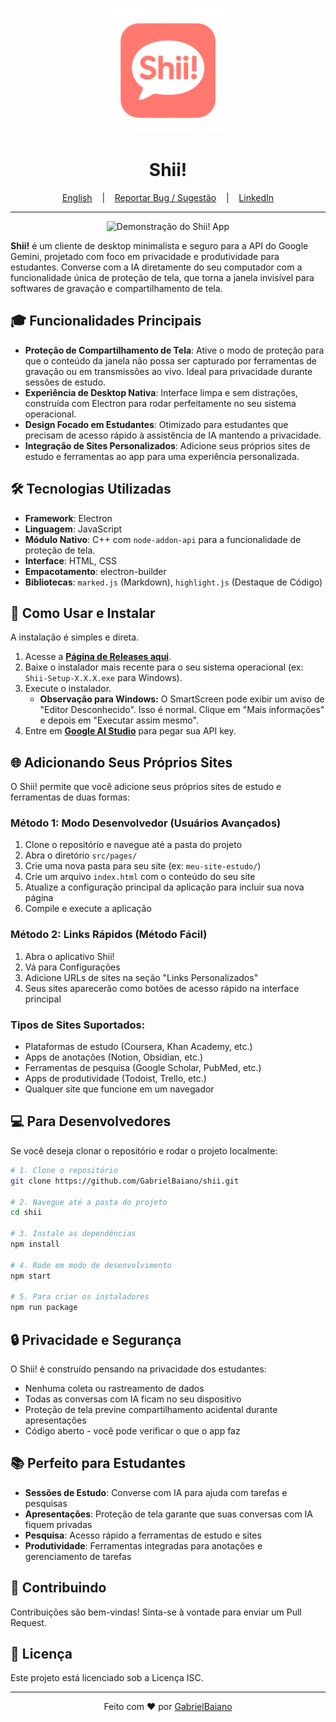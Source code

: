 <p align="center">
  <img src="/build/icon-256.png" alt="Logo do Shii! App" width="200"/>
</p>

<h1 align="center">Shii!</h1>

<p align="center">
  <a href="/README.md" target="_blank">English</a>
  &nbsp;&nbsp;&nbsp;|&nbsp;&nbsp;&nbsp;
  <a href="https://github.com/GabrielBaiano/shii/issues/new?title=Sugestão%20ou%20Bug%20no%20Shii!&body=**Descreva%20sua%20ideia%20ou%20o%20problema%20aqui:**%0A%0A%0A**Passos%20para%20reproduzir%20(se%20for%20um%20bug):**%0A1.%20...%0A2.%20...%0A%0A**Qualquer%20outra%20informação%20relevante?**%0A" target="_blank">Reportar Bug / Sugestão</a>
  &nbsp;&nbsp;&nbsp;|&nbsp;&nbsp;&nbsp;
  <a href="https://www.linkedin.com/in/gabriel-nascimento-gama-5b0b30185/" target="_blank">LinkedIn</a>
</p>

---

<p align="center">
  <img src="https://i.imgur.com/your-showcase-image.gif" alt="Demonstração do Shii! App"/>
</p>

**Shii!** é um cliente de desktop minimalista e seguro para a API do Google Gemini, projetado com foco em privacidade e produtividade para estudantes. Converse com a IA diretamente do seu computador com a funcionalidade única de proteção de tela, que torna a janela invisível para softwares de gravação e compartilhamento de tela.

## 🎓 Funcionalidades Principais

* **Proteção de Compartilhamento de Tela**: Ative o modo de proteção para que o conteúdo da janela não possa ser capturado por ferramentas de gravação ou em transmissões ao vivo. Ideal para privacidade durante sessões de estudo.
* **Experiência de Desktop Nativa**: Interface limpa e sem distrações, construída com Electron para rodar perfeitamente no seu sistema operacional.
* **Design Focado em Estudantes**: Otimizado para estudantes que precisam de acesso rápido à assistência de IA mantendo a privacidade.
* **Integração de Sites Personalizados**: Adicione seus próprios sites de estudo e ferramentas ao app para uma experiência personalizada.

## 🛠️ Tecnologias Utilizadas

* **Framework**: Electron
* **Linguagem**: JavaScript
* **Módulo Nativo**: C++ com `node-addon-api` para a funcionalidade de proteção de tela.
* **Interface**: HTML, CSS
* **Empacotamento**: electron-builder
* **Bibliotecas**: `marked.js` (Markdown), `highlight.js` (Destaque de Código)

## 📖 Como Usar e Instalar

A instalação é simples e direta.

1. Acesse a **[Página de Releases aqui](https://github.com/GabrielBaiano/shii/tags)**.
2. Baixe o instalador mais recente para o seu sistema operacional (ex: `Shii-Setup-X.X.X.exe` para Windows).
3. Execute o instalador.
   * **Observação para Windows:** O SmartScreen pode exibir um aviso de "Editor Desconhecido". Isso é normal. Clique em "Mais informações" e depois em "Executar assim mesmo".
4. Entre em **[Google AI Studio](https://aistudio.google.com/)** para pegar sua API key.

## 🌐 Adicionando Seus Próprios Sites

O Shii! permite que você adicione seus próprios sites de estudo e ferramentas de duas formas:

### Método 1: Modo Desenvolvedor (Usuários Avançados)

1. Clone o repositório e navegue até a pasta do projeto
2. Abra o diretório `src/pages/`
3. Crie uma nova pasta para seu site (ex: `meu-site-estudo/`)
4. Crie um arquivo `index.html` com o conteúdo do seu site
5. Atualize a configuração principal da aplicação para incluir sua nova página
6. Compile e execute a aplicação

### Método 2: Links Rápidos (Método Fácil)

1. Abra o aplicativo Shii!
2. Vá para Configurações
3. Adicione URLs de sites na seção "Links Personalizados"
4. Seus sites aparecerão como botões de acesso rápido na interface principal

### Tipos de Sites Suportados:
- Plataformas de estudo (Coursera, Khan Academy, etc.)
- Apps de anotações (Notion, Obsidian, etc.)
- Ferramentas de pesquisa (Google Scholar, PubMed, etc.)
- Apps de produtividade (Todoist, Trello, etc.)
- Qualquer site que funcione em um navegador

## 💻 Para Desenvolvedores

Se você deseja clonar o repositório e rodar o projeto localmente:

```bash
# 1. Clone o repositório
git clone https://github.com/GabrielBaiano/shii.git

# 2. Navegue até a pasta do projeto
cd shii

# 3. Instale as dependências
npm install

# 4. Rode em modo de desenvolvimento
npm start

# 5. Para criar os instaladores
npm run package
```

## 🔒 Privacidade e Segurança

O Shii! é construído pensando na privacidade dos estudantes:
- Nenhuma coleta ou rastreamento de dados
- Todas as conversas com IA ficam no seu dispositivo
- Proteção de tela previne compartilhamento acidental durante apresentações
- Código aberto - você pode verificar o que o app faz

## 📚 Perfeito para Estudantes

- **Sessões de Estudo**: Converse com IA para ajuda com tarefas e pesquisas
- **Apresentações**: Proteção de tela garante que suas conversas com IA fiquem privadas
- **Pesquisa**: Acesso rápido a ferramentas de estudo e sites
- **Produtividade**: Ferramentas integradas para anotações e gerenciamento de tarefas

## 🤝 Contribuindo

Contribuições são bem-vindas! Sinta-se à vontade para enviar um Pull Request.

## 📄 Licença

Este projeto está licenciado sob a Licença ISC.

---

<p align="center">
  Feito com ❤️ por <a href="https://github.com/GabrielBaiano" target="_blank">GabrielBaiano</a>
</p>
